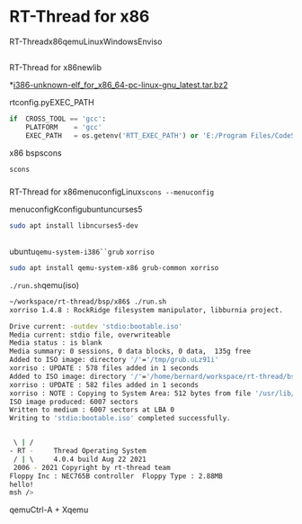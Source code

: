 # RT-Thread for x86

RT-Threadx86qemuLinuxWindowsEnviso

## 

RT-Thread for x86newlib

*[i386-unknown-elf_for_x86_64-pc-linux-gnu_latest.tar.bz2](http://117.143.63.254:9012/www/rt-smart/i386-unknown-elf_for_x86_64-pc-linux-gnu_latest.tar.bz2)

rtconfig.pyEXEC_PATH

```python
if  CROSS_TOOL == 'gcc':
    PLATFORM    = 'gcc'
    EXEC_PATH   = os.getenv('RTT_EXEC_PATH') or 'E:/Program Files/CodeSourcery/Sourcery_CodeBench_Lite_for_IA32_ELF/bin'

```

x86 bspscons

```bash
scons
```

### 

RT-Thread for x86menuconfigLinux`scons --menuconfig`

menuconfigKconfigubuntuncurses5

```bash
sudo apt install libncurses5-dev
```

## 

ubuntu`qemu-system-i386``grub`  `xorriso`

```bash
sudo apt install qemu-system-x86 grub-common xorriso
```

`./run.sh`qemu(iso)

```bash
~/workspace/rt-thread/bsp/x86$ ./run.sh
xorriso 1.4.8 : RockRidge filesystem manipulator, libburnia project.

Drive current: -outdev 'stdio:bootable.iso'
Media current: stdio file, overwriteable
Media status : is blank
Media summary: 0 sessions, 0 data blocks, 0 data,  135g free
Added to ISO image: directory '/'='/tmp/grub.uLz91i'
xorriso : UPDATE : 578 files added in 1 seconds
Added to ISO image: directory '/'='/home/bernard/workspace/rt-thread/bsp/x86/root'
xorriso : UPDATE : 582 files added in 1 seconds
xorriso : NOTE : Copying to System Area: 512 bytes from file '/usr/lib/grub/i386-pc/boot_hybrid.img'
ISO image produced: 6007 sectors
Written to medium : 6007 sectors at LBA 0
Writing to 'stdio:bootable.iso' completed successfully.


 \ | /
- RT -     Thread Operating System
 / | \     4.0.4 build Aug 22 2021
 2006 - 2021 Copyright by rt-thread team
Floppy Inc : NEC765B controller  Floppy Type : 2.88MB
hello!
msh />
```

qemuCtrl-A + Xqemu
